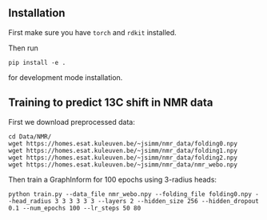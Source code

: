 ## Installation

First make sure you have `torch` and `rdkit` installed.

Then run
```
pip install -e .
```
for development mode installation.

## Training to predict 13C shift in NMR data
First we download preprocessed data:
```
cd Data/NMR/
wget https://homes.esat.kuleuven.be/~jsimm/nmr_data/folding0.npy
wget https://homes.esat.kuleuven.be/~jsimm/nmr_data/folding1.npy
wget https://homes.esat.kuleuven.be/~jsimm/nmr_data/folding2.npy
wget https://homes.esat.kuleuven.be/~jsimm/nmr_data/nmr_webo.npy
```

Then train a GraphInform for 100 epochs using 3-radius heads:
```
python train.py --data_file nmr_webo.npy --folding_file folding0.npy --head_radius 3 3 3 3 3 3 --layers 2 --hidden_size 256 --hidden_dropout 0.1 --num_epochs 100 --lr_steps 50 80
```
